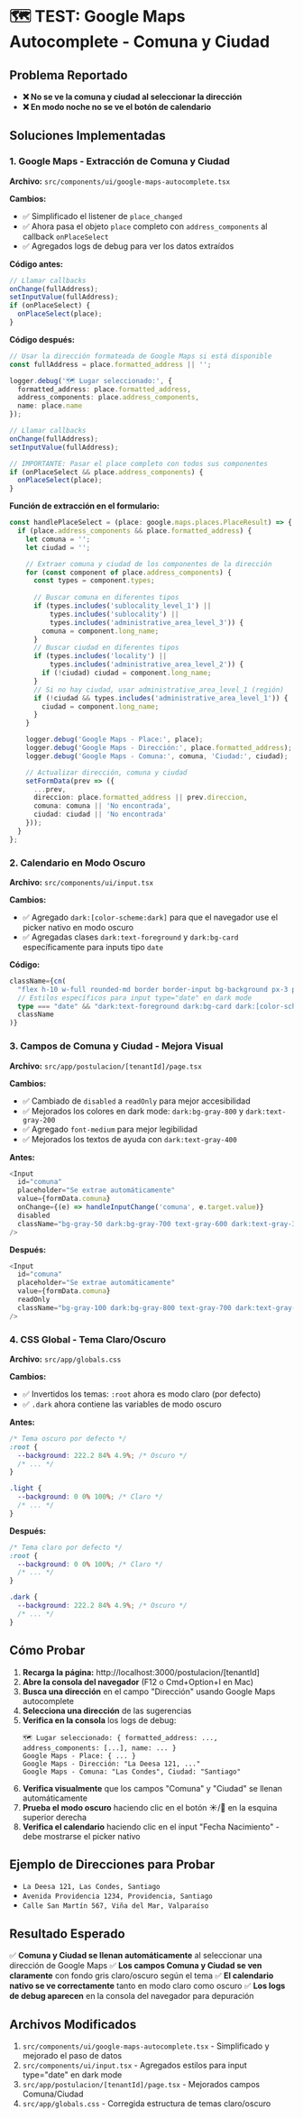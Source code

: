 # 🗺️ TEST: Google Maps Autocomplete - Comuna y Ciudad

## Problema Reportado
- **❌ No se ve la comuna y ciudad al seleccionar la dirección**
- **❌ En modo noche no se ve el botón de calendario**

## Soluciones Implementadas

### 1. Google Maps - Extracción de Comuna y Ciudad
**Archivo:** `src/components/ui/google-maps-autocomplete.tsx`

**Cambios:**
- ✅ Simplificado el listener de `place_changed`
- ✅ Ahora pasa el objeto `place` completo con `address_components` al callback `onPlaceSelect`
- ✅ Agregados logs de debug para ver los datos extraídos

**Código antes:**
```typescript
// Llamar callbacks
onChange(fullAddress);
setInputValue(fullAddress);
if (onPlaceSelect) {
  onPlaceSelect(place);
}
```

**Código después:**
```typescript
// Usar la dirección formateada de Google Maps si está disponible
const fullAddress = place.formatted_address || '';

logger.debug('🗺️ Lugar seleccionado:', {
  formatted_address: place.formatted_address,
  address_components: place.address_components,
  name: place.name
});

// Llamar callbacks
onChange(fullAddress);
setInputValue(fullAddress);

// IMPORTANTE: Pasar el place completo con todos sus componentes
if (onPlaceSelect && place.address_components) {
  onPlaceSelect(place);
}
```

**Función de extracción en el formulario:**
```typescript
const handlePlaceSelect = (place: google.maps.places.PlaceResult) => {
  if (place.address_components && place.formatted_address) {
    let comuna = '';
    let ciudad = '';

    // Extraer comuna y ciudad de los componentes de la dirección
    for (const component of place.address_components) {
      const types = component.types;
      
      // Buscar comuna en diferentes tipos
      if (types.includes('sublocality_level_1') || 
          types.includes('sublocality') || 
          types.includes('administrative_area_level_3')) {
        comuna = component.long_name;
      }
      // Buscar ciudad en diferentes tipos
      if (types.includes('locality') || 
          types.includes('administrative_area_level_2')) {
        if (!ciudad) ciudad = component.long_name;
      }
      // Si no hay ciudad, usar administrative_area_level_1 (región)
      if (!ciudad && types.includes('administrative_area_level_1')) {
        ciudad = component.long_name;
      }
    }

    logger.debug('Google Maps - Place:', place);
    logger.debug('Google Maps - Dirección:', place.formatted_address);
    logger.debug('Google Maps - Comuna:', comuna, 'Ciudad:', ciudad);

    // Actualizar dirección, comuna y ciudad
    setFormData(prev => ({
      ...prev,
      direccion: place.formatted_address || prev.direccion,
      comuna: comuna || 'No encontrada',
      ciudad: ciudad || 'No encontrada'
    }));
  }
};
```

### 2. Calendario en Modo Oscuro
**Archivo:** `src/components/ui/input.tsx`

**Cambios:**
- ✅ Agregado `dark:[color-scheme:dark]` para que el navegador use el picker nativo en modo oscuro
- ✅ Agregadas clases `dark:text-foreground` y `dark:bg-card` específicamente para inputs tipo `date`

**Código:**
```typescript
className={cn(
  "flex h-10 w-full rounded-md border border-input bg-background px-3 py-2 text-sm ring-offset-background file:border-0 file:bg-transparent file:text-sm file:font-medium placeholder:text-muted-foreground focus-visible:outline-none focus-visible:ring-2 focus-visible:ring-ring focus-visible:ring-offset-2 disabled:cursor-not-allowed disabled:opacity-50",
  // Estilos específicos para input type="date" en dark mode
  type === "date" && "dark:text-foreground dark:bg-card dark:[color-scheme:dark]",
  className
)}
```

### 3. Campos de Comuna y Ciudad - Mejora Visual
**Archivo:** `src/app/postulacion/[tenantId]/page.tsx`

**Cambios:**
- ✅ Cambiado de `disabled` a `readOnly` para mejor accesibilidad
- ✅ Mejorados los colores en dark mode: `dark:bg-gray-800` y `dark:text-gray-200`
- ✅ Agregado `font-medium` para mejor legibilidad
- ✅ Mejorados los textos de ayuda con `dark:text-gray-400`

**Antes:**
```typescript
<Input
  id="comuna"
  placeholder="Se extrae automáticamente"
  value={formData.comuna}
  onChange={(e) => handleInputChange('comuna', e.target.value)}
  disabled
  className="bg-gray-50 dark:bg-gray-700 text-gray-600 dark:text-gray-300"
/>
```

**Después:**
```typescript
<Input
  id="comuna"
  placeholder="Se extrae automáticamente"
  value={formData.comuna}
  readOnly
  className="bg-gray-100 dark:bg-gray-800 text-gray-700 dark:text-gray-200 cursor-not-allowed font-medium"
/>
```

### 4. CSS Global - Tema Claro/Oscuro
**Archivo:** `src/app/globals.css`

**Cambios:**
- ✅ Invertidos los temas: `:root` ahora es modo claro (por defecto)
- ✅ `.dark` ahora contiene las variables de modo oscuro

**Antes:**
```css
/* Tema oscuro por defecto */
:root {
  --background: 222.2 84% 4.9%; /* Oscuro */
  /* ... */
}

.light {
  --background: 0 0% 100%; /* Claro */
  /* ... */
}
```

**Después:**
```css
/* Tema claro por defecto */
:root {
  --background: 0 0% 100%; /* Claro */
  /* ... */
}

.dark {
  --background: 222.2 84% 4.9%; /* Oscuro */
  /* ... */
}
```

## Cómo Probar

1. **Recarga la página:** http://localhost:3000/postulacion/[tenantId]
2. **Abre la consola del navegador** (F12 o Cmd+Option+I en Mac)
3. **Busca una dirección** en el campo "Dirección" usando Google Maps autocomplete
4. **Selecciona una dirección** de las sugerencias
5. **Verifica en la consola** los logs de debug:
   ```
   🗺️ Lugar seleccionado: { formatted_address: ..., address_components: [...], name: ... }
   Google Maps - Place: { ... }
   Google Maps - Dirección: "La Deesa 121, ..."
   Google Maps - Comuna: "Las Condes", Ciudad: "Santiago"
   ```
6. **Verifica visualmente** que los campos "Comuna" y "Ciudad" se llenan automáticamente
7. **Prueba el modo oscuro** haciendo clic en el botón ☀️/🌙 en la esquina superior derecha
8. **Verifica el calendario** haciendo clic en el input "Fecha Nacimiento" - debe mostrarse el picker nativo

## Ejemplo de Direcciones para Probar

- `La Deesa 121, Las Condes, Santiago`
- `Avenida Providencia 1234, Providencia, Santiago`
- `Calle San Martín 567, Viña del Mar, Valparaíso`

## Resultado Esperado

✅ **Comuna y Ciudad se llenan automáticamente** al seleccionar una dirección de Google Maps
✅ **Los campos Comuna y Ciudad se ven claramente** con fondo gris claro/oscuro según el tema
✅ **El calendario nativo se ve correctamente** tanto en modo claro como oscuro
✅ **Los logs de debug aparecen** en la consola del navegador para depuración

## Archivos Modificados

1. `src/components/ui/google-maps-autocomplete.tsx` - Simplificado y mejorado el paso de datos
2. `src/components/ui/input.tsx` - Agregados estilos para input type="date" en dark mode
3. `src/app/postulacion/[tenantId]/page.tsx` - Mejorados campos Comuna/Ciudad
4. `src/app/globals.css` - Corregida estructura de temas claro/oscuro

